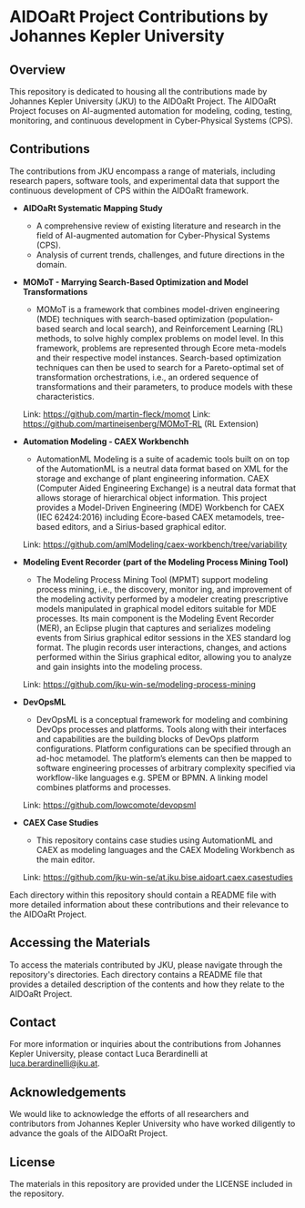 # AIDOaRt Project Contributions by Johannes Kepler University

## Overview

This repository is dedicated to housing all the contributions made by Johannes Kepler University (JKU) to the AIDOaRt Project. The AIDOaRt Project focuses on AI-augmented automation for modeling, coding, testing, monitoring, and continuous development in Cyber-Physical Systems (CPS).

## Contributions

The contributions from JKU encompass a range of materials, including research papers, software tools, and experimental data that support the continuous development of CPS within the AIDOaRt framework.

- **AIDOaRt Systematic Mapping Study**
  - A comprehensive review of existing literature and research in the field of AI-augmented automation for Cyber-Physical Systems (CPS).
  - Analysis of current trends, challenges, and future directions in the domain.

- **MOMoT - Marrying Search-Based Optimization and Model Transformations**
  - MOMoT is a framework that combines model-driven engineering (MDE) techniques with search-based optimization (population-based search and local search), and Reinforcement Learning (RL) methods, to solve highly complex problems on model level. In this framework, problems are represented through Ecore meta-models and their respective model instances. Search-based optimization techniques can then be used to search for a Pareto-optimal set of transformation orchestrations, i.e., an ordered sequence of transformations and their parameters, to produce models with these characteristics.

  Link: https://github.com/martin-fleck/momot
  Link: https://github.com/martineisenberg/MOMoT-RL (RL Extension)

- **Automation Modeling - CAEX Workbenchh**
  - AutomationML Modeling is a suite of academic tools built on on top of the AutomationML is a neutral data format based on XML for the storage and exchange of plant engineering information. CAEX (Computer Aided Engineering Exchange) is a neutral data format that allows storage of hierarchical object information. This project provides a Model-Driven Engineering (MDE) Workbench for CAEX (IEC 62424:2016) including Ecore-based CAEX metamodels, tree-based editors, and a Sirius-based graphical editor.

  Link: https://github.com/amlModeling/caex-workbench/tree/variability


- **Modeling Event Recorder (part of the Modeling Process Mining Tool)**
  - The Modeling Process Mining Tool (MPMT) support modeling process mining, i.e., the discovery, monitor ing, and improvement of the modeling activity performed by a modeler creating prescriptive models manipulated in graphical model editors suitable for MDE processes. Its main component is the Modeling Event Recorder (MER), an Eclipse plugin that captures and serializes modeling events from Sirius graphical editor sessions in the XES standard log format. The plugin records user interactions, changes, and actions performed within the Sirius graphical editor, allowing you to analyze and gain insights into the modeling process.

  Link: https://github.com/jku-win-se/modeling-process-mining

- **DevOpsML**
  - DevOpsML is a conceptual framework for modeling and combining DevOps processes and platforms. Tools along with their interfaces and capabilities are the building blocks of DevOps platform configurations. Platform configurations can be specified through an ad-hoc metamodel. The platform’s elements can then be mapped to software engineering processes of arbitrary complexity specified via workflow-like languages e.g. SPEM or BPMN. A linking model combines platforms and processes.

  Link: https://github.com/lowcomote/devopsml 

- **CAEX Case Studies**
  - This repository contains case studies using  AutomationML and CAEX as modeling languages and the CAEX Modeling Workbench as the main editor.

  Link: https://github.com/jku-win-se/at.jku.bise.aidoart.caex.casestudies

Each directory within this repository should contain a README file with more detailed information about these contributions and their relevance to the AIDOaRt Project.

## Accessing the Materials

To access the materials contributed by JKU, please navigate through the repository's directories. Each directory contains a README file that provides a detailed description of the contents and how they relate to the AIDOaRt Project.

## Contact

For more information or inquiries about the contributions from Johannes Kepler University, please contact Luca Berardinelli at luca.berardinelli@jku.at.

## Acknowledgements

We would like to acknowledge the efforts of all researchers and contributors from Johannes Kepler University who have worked diligently to advance the goals of the AIDOaRt Project.

## License

The materials in this repository are provided under the LICENSE included in the repository.
